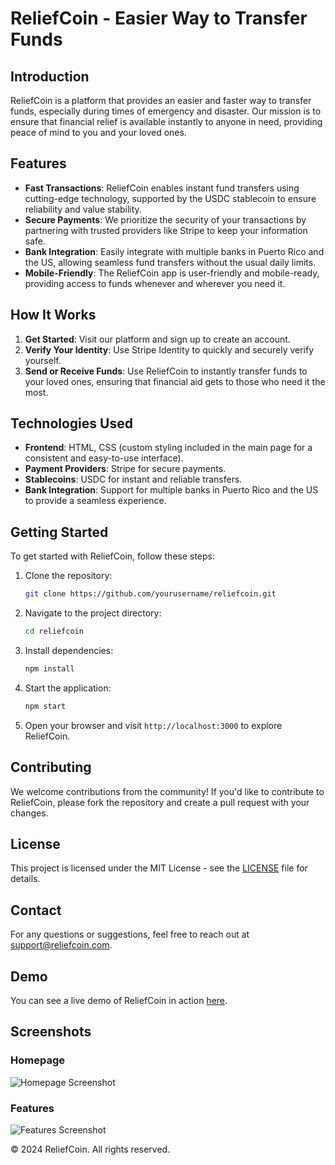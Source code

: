 # ReliefCoin - Easier Way to Transfer Funds

## Introduction

ReliefCoin is a platform that provides an easier and faster way to transfer funds, especially during times of emergency and disaster. Our mission is to ensure that financial relief is available instantly to anyone in need, providing peace of mind to you and your loved ones.

## Features

- **Fast Transactions**: ReliefCoin enables instant fund transfers using cutting-edge technology, supported by the USDC stablecoin to ensure reliability and value stability.
- **Secure Payments**: We prioritize the security of your transactions by partnering with trusted providers like Stripe to keep your information safe.
- **Bank Integration**: Easily integrate with multiple banks in Puerto Rico and the US, allowing seamless fund transfers without the usual daily limits.
- **Mobile-Friendly**: The ReliefCoin app is user-friendly and mobile-ready, providing access to funds whenever and wherever you need it.

## How It Works

1. **Get Started**: Visit our platform and sign up to create an account.
2. **Verify Your Identity**: Use Stripe Identity to quickly and securely verify yourself.
3. **Send or Receive Funds**: Use ReliefCoin to instantly transfer funds to your loved ones, ensuring that financial aid gets to those who need it the most.

## Technologies Used

- **Frontend**: HTML, CSS (custom styling included in the main page for a consistent and easy-to-use interface).
- **Payment Providers**: Stripe for secure payments.
- **Stablecoins**: USDC for instant and reliable transfers.
- **Bank Integration**: Support for multiple banks in Puerto Rico and the US to provide a seamless experience.

## Getting Started

To get started with ReliefCoin, follow these steps:

1. Clone the repository:

   ```bash
   git clone https://github.com/yourusername/reliefcoin.git
   ```

2. Navigate to the project directory:

   ```bash
   cd reliefcoin
   ```

3. Install dependencies:

   ```bash
   npm install
   ```

4. Start the application:

   ```bash
   npm start
   ```

5. Open your browser and visit `http://localhost:3000` to explore ReliefCoin.

## Contributing

We welcome contributions from the community! If you'd like to contribute to ReliefCoin, please fork the repository and create a pull request with your changes.

## License

This project is licensed under the MIT License - see the [LICENSE](LICENSE) file for details.

## Contact

For any questions or suggestions, feel free to reach out at [support@reliefcoin.com](mailto:support@reliefcoin.com).

## Demo

You can see a live demo of ReliefCoin in action [here](https://www.reliefcoin.com/demo).

## Screenshots

### Homepage

![Homepage Screenshot](screenshots/homepage.png)

### Features

![Features Screenshot](screenshots/features.png)

&copy; 2024 ReliefCoin. All rights reserved.
